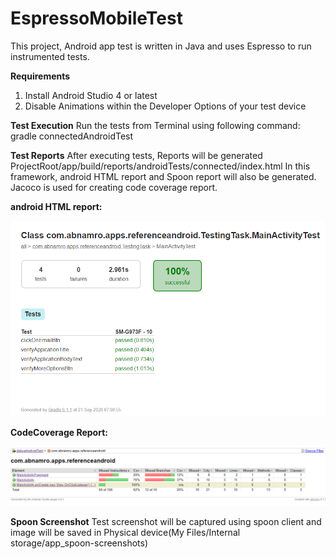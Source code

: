 # EspressoMobileTest
This project, Android app test is written in Java and uses Espresso to run instrumented tests.

 **Requirements**
1. Install Android Studio 4 or latest
2. Disable Animations within the Developer Options of your test device

 **Test Execution**
Run the tests from Terminal using following command: gradle connectedAndroidTest

 **Test Reports**
After executing tests, Reports will be generated ProjectRoot/app/build/reports/androidTests/connected/index.html
In this framework, android HTML report and Spoon report will also be generated. Jacoco is used for creating code coverage report.

**android HTML report:**

![](https://github.com/RajeshMohanty1982/EspressoMobileTest/blob/master/testersassessment-android/AndroidHTML.png)

**CodeCoverage Report:**

![](https://github.com/RajeshMohanty1982/EspressoMobileTest/blob/master/testersassessment-android/CodeCoverage.PNG)

**Spoon Screenshot**
Test screenshot will be captured using spoon client and image will be saved in Physical device(My Files/Internal storage/app_spoon-screenshots)


